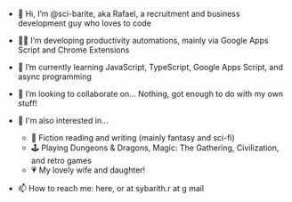- 👋 Hi, I’m @sci-barite, aka Rafael, a recruitment and business development guy who loves to code
- 👨‍💻 I’m developing productivity automations, mainly via Google Apps Script and Chrome Extensions
- 🌱 I’m currently learning JavaScript, TypeScript, Google Apps Script, and async programming
- 💞️ I’m looking to collaborate on... Nothing, got enough to do with my own stuff!
- 👀 I'm also interested in...
  - 📖 Fiction reading and writing (mainly fantasy and sci-fi) 
  - 🕹️ Playing Dungeons & Dragons, Magic: The Gathering, Civilization, and retro games
  - 💗 My lovely wife and daughter!

- 📫 How to reach me: here, or at sybarith.r at g mail

<!---
sci-barite/sci-barite is a ✨ special ✨ repository because its `README.md` (this file) appears on your GitHub profile.
You can click the Preview link to take a look at your changes.
--->
